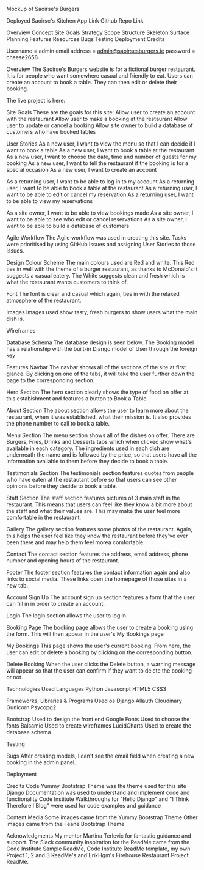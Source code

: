 Mockup of Saoirse's Burgers

Deployed Saoirse's Kitchen App Link
Github Repo Link

Overview
Concept
Site Goals
Strategy
Scope
Structure
Skeleton
Surface
Planning
Features
Resources
Bugs
Testing
Deployment
Credits

Username = admin
email address = admin@saoirsesburgers.ie
password = cheese2658


Overview
The Saoirse's Burgers website is for a fictional burger restaurant. It is for people who want somewhere casual and friendly to eat. Users can create an account to book a table. They can then edit or delete their booking.

The live project is here:

Site Goals
These are the goals for this site:
Allow user to create an account with the restaurant
Allow user to make a booking at the restaurant
Allow user to update or cancel a booking
Allow site owner to build a database of customers who have booked tables

User Stories
As a new user, I want to view the menu so that I can decide if I want to book a table
As a new user, I want to book a table at the restaurant
As a new user, I want to choose the date, time and number of guests for my booking
As a new user, I want to tell the restaurant if the booking is for a special occasion
As a new user, I want to create an account

As a returning user, I want to be able to log in to my account
As a returning user, I want to be able to book a table at the restaurant
As a returning user, I want to be able to edit or cancel my reservation
As a returning user, I want to be able to view my reservations

As a site owner, I want to be able to view bookings made
As a site owner, I want to be able to see who edit or cancel reservations
As a site owner, I want to be able to build a database of customers

Agile Workflow
The Agile workflow was used in creating this site. Tasks were prioritised by using GitHub Issues and assigning User Stories to those Issues.

Design
Colour Scheme
The main colours used are Red and white. This Red ties in well with the theme of a burger restaurant, as thanks to McDonald's it suggests a casual eatery. The White suggests clean and fresh which is what the restaurant wants customers to think of.

Font
The font is clear and casual which again, ties in with the relaxed atmosphere of the restaurant.

Images
Images used show tasty, fresh burgers to show users what the main dish is.

Wireframes

Database Schema
The database design is seen below. The Booking model has a relationship with the built-in Django model of User through the foreign key

Features
Navbar
The navbar shows all of the sections of the site at first glance. By clicking on one of the tabs, it will take the user further down the page to the corresponding section.

Hero Section
The hero section clearly shows the type of food on offer at this estabishment and features a button to Book a Table.

About Section
The about section allows the user to learn more about the restaurant, when it was established, what their mission is. It also provides the phone number to call to book a table.

Menu Section
The menu section shows all of the dishes on offer. There are Burgers, Fries, Drinks and Desserts tabs which when clicked show what's available in each category. The ingredients used in each dish are underneath the name and is followed by the price, so that users have all the information available to them before they decide to book a table.

Testimonials Section
The testimonials section features quotes from people who have eaten at the restautant before so that users can see other opinions before they decide to book a table.

Staff Section
The staff section features pictures of 3 main staff in the restaurant. This means that users can feel like they know a bit more about the staff and what their values are. This may make the user feel more comfortable in the restaurant.

Gallery
The gallery section features some photos of the restaurant. Again, this helps the user feel like they know the restaurant before they've ever been there and may help them feel morea comfortable.

Contact
The contact section features the address, email address, phone number and opening hours of the restaurant.

Footer
The footer section features the contact information again and also links to social media. These links open the homepage of those sites in a new tab.

Account Sign Up
The account sign up section features a form that the user can fill in in order to create an account.

Login
The login section allows the user to log in.

Booking Page
The booking page allows the user to create a booking using the form. This will then appear in the user's My Bookings page

My Bookings
This page shows the user's current booking. From here, the user can edit or delete a booking by clicking on the corresponding button.

Delete Booking
When the user clicks the Delete button, a warning message will appear so that the user can confirm if they want to delete the booking or not.

Technologies Used
Languages
Python
Javascript
HTML5
CSS3

Frameworks, Libraries & Programs Used
os
Django
Allauth
Cloudinary
Gunicorn
Psycopg2

Bootstrap
Used to design the front end
Google Fonts
Used to choose the fonts
Balsamic
Used to create wireframes
LucidCharts
Used to create the database schema

Testing

Bugs
After creating models, I can't see the email field when creating a new booking in the admin panel.

Deployment

Credits
Code
Yummy Bootstrap Theme was the theme used for this site
Django Documentation was used to understand and implement code and functionality
Code Institute Walkthroughs for "Hello Django" and "I Think Therefore I Blog" were used for code examples and guidance

Content
Media
Some images came from the Yummy Bootstrap Theme
Other images came from the Feane Bootstrap Theme

Acknowledgments
My mentor Martina Terlevic for fantastic guidance and support.
The Slack community
Inspiration for the ReadMe came from the Code Institute Sample ReadMe, Code Institute ReadMe template, my own Project 1, 2 and 3 ReadMe's and ErikHgm's Firehouse Restaurant Project ReadMe.
